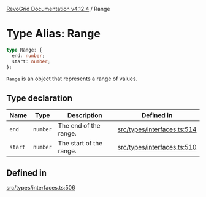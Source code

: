 [RevoGrid Documentation v4.12.4](README.md) / Range

# Type Alias: Range

```ts
type Range: {
  end: number;
  start: number;
};
```

`Range` is an object that represents a range of values.

## Type declaration

| Name | Type | Description | Defined in |
| ------ | ------ | ------ | ------ |
| `end` | `number` | The end of the range. | [src/types/interfaces.ts:514](https://github.com/revolist/revogrid/blob/648f56ecfc5430eb0184373ea33dd565a6a33bb9/src/types/interfaces.ts#L514) |
| `start` | `number` | The start of the range. | [src/types/interfaces.ts:510](https://github.com/revolist/revogrid/blob/648f56ecfc5430eb0184373ea33dd565a6a33bb9/src/types/interfaces.ts#L510) |

## Defined in

[src/types/interfaces.ts:506](https://github.com/revolist/revogrid/blob/648f56ecfc5430eb0184373ea33dd565a6a33bb9/src/types/interfaces.ts#L506)
